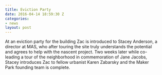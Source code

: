 ```yaml
---
title: Eviction Party
date: 2016-04-14 18:59:30 Z
categories:
- news
layout: post
---
```


At an eviction party for the building Zac is introduced to
Stacey Anderson, a director at MAS, who after touring the site
truly understands the potential and agrees to help with the
nascent project. Two weeks later while co-leading a tour of
the neighborhood in commemoration of Jane Jacobs, Stacey
introduces Zac to fellow urbanist Karen Zabarsky and the Maker
Park founding team is complete.

